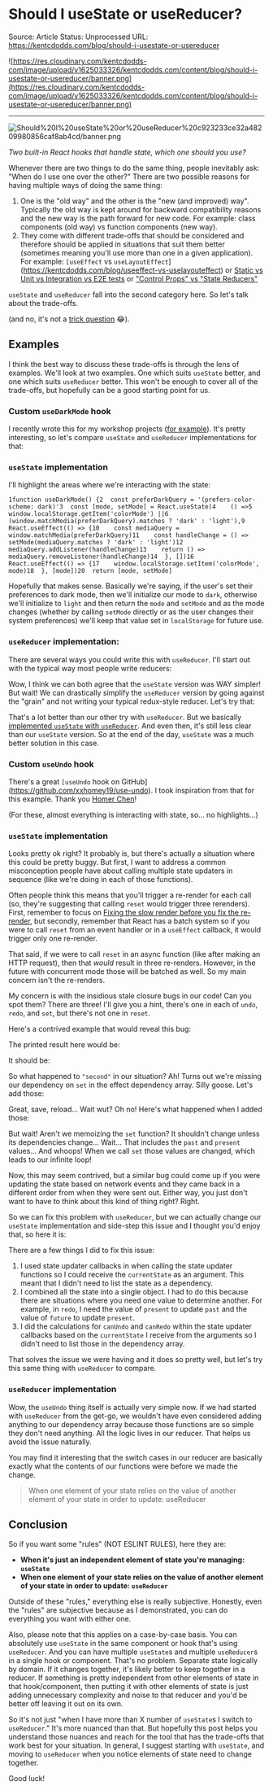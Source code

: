 # Should I useState or useReducer?

Source: Article
Status: Unprocessed
URL: https://kentcdodds.com/blog/should-i-usestate-or-usereducer

![https://res.cloudinary.com/kentcdodds-com/image/upload/v1625033326/kentcdodds.com/content/blog/should-i-usestate-or-usereducer/banner.png](https://res.cloudinary.com/kentcdodds-com/image/upload/v1625033326/kentcdodds.com/content/blog/should-i-usestate-or-usereducer/banner.png)

---

![Should%20I%20useState%20or%20useReducer%20c923233ce32a48209980856caf8ab4cd/banner.png](Should%20I%20useState%20or%20useReducer%20c923233ce32a48209980856caf8ab4cd/banner.png)

*Two built-in React hooks that handle state, which one should you use?*

Whenever there are two things to do the same thing, people inevitably ask: "When do I use one over the other?" There are two possible reasons for having multiple ways of doing the same thing:

1. One is the "old way" and the other is the "new (and improved) way". Typically the old way is kept around for backward compatibility reasons and the new way is the path forward for new code. For example: class components (old way) vs function components (new way).
2. They come with different trade-offs that should be considered and therefore should be applied in situations that suit them better (sometimes meaning you'll use more than one in a given application). For example: `[useEffect` vs `useLayoutEffect`](https://kentcdodds.com/blog/useeffect-vs-uselayouteffect) or [Static vs Unit vs Integration vs E2E tests](https://kentcdodds.com/blog/unit-vs-integration-vs-e2e-tests) or ["Control Props" vs "State Reducers"](https://kentcdodds.com/blog/control-props-vs-state-reducers)

`useState` and `useReducer` fall into the second category here. So let's talk about the trade-offs.

(and no, it's not a [trick question](https://twitter.com/ryanflorence/status/1234534306707456000) 😂).

## Examples

I think the best way to discuss these trade-offs is through the lens of examples. We'll look at two examples. One which suits `useState` better, and one which suits `useReducer` better. This won't be enough to cover all of the trade-offs, but hopefully can be a good starting point for us.

### Custom `useDarkMode` hook

I recently wrote this for my workshop projects ([for example](https://react-fundamentals.netlify.com/)). It's pretty interesting, so let's compare `useState` and `useReducer` implementations for that:

### `useState` implementation

I'll highlight the areas where we're interacting with the state:

```
1function useDarkMode() {2  const preferDarkQuery = '(prefers-color-scheme: dark)'3  const [mode, setMode] = React.useState(4    () =>5      window.localStorage.getItem('colorMode') ||6      (window.matchMedia(preferDarkQuery).matches ? 'dark' : 'light'),9  React.useEffect(() => {10    const mediaQuery = window.matchMedia(preferDarkQuery)11    const handleChange = () => setMode(mediaQuery.matches ? 'dark' : 'light')12    mediaQuery.addListener(handleChange)13    return () => mediaQuery.removeListener(handleChange)14  }, [])16  React.useEffect(() => {17    window.localStorage.setItem('colorMode', mode)18  }, [mode])20  return [mode, setMode]
```

Hopefully that makes sense. Basically we're saying, if the user's set their preferences to dark mode, then we'll initialize our mode to `dark`, otherwise we'll initialize to `light` and then return the `mode` and `setMode` and as the mode changes (whether by calling `setMode` directly or as the user changes their system preferences) we'll keep that value set in `localStorage` for future use.

### `useReducer` implementation:

There are several ways you could write this with `useReducer`. I'll start out with the typical way most people write reducers:

Wow, I think we can both agree that the `useState` version was WAY simpler! But wait! We can drastically simplify the `useReducer` version by going against the "grain" and not writing your typical redux-style reducer. Let's try that:

That's a lot better than our other try with `useReducer`. But we basically [implemented `useState` with `useReducer`](https://kentcdodds.com/blog/how-to-implement-usestate-with-usereducer). And even then, it's still less clear than our `useState` version. So at the end of the day, `useState` was a much better solution in this case.

### Custom `useUndo` hook

There's a great `[useUndo` hook on GitHub](https://github.com/xxhomey19/use-undo). I took inspiration from that for this example. Thank you [Homer Chen](https://twitter.com/xxhomey19)!

(For these, almost everything is interacting with state, so... no highlights...)

### `useState` implementation

Looks pretty ok right? It probably is, but there's actually a situation where this could be pretty buggy. But first, I want to address a common misconception people have about calling multiple state updaters in sequence (like we're doing in each of those functions).

Often people think this means that you'll trigger a re-render for each call (so, they're suggesting that calling `reset` would trigger three rerenders). First, remember to focus on [Fixing the slow render before you fix the re-render](https://kentcdodds.com/blog/fix-the-slow-render-before-you-fix-the-re-render), but secondly, remember that React has a batch system so if you were to call `reset` from an event handler or in a `useEffect` callback, it would trigger only one re-render.

That said, if we were to call `reset` in an async function (like after making an HTTP request), then that *would* result in three re-renders. However, in the future with concurrent mode those will be batched as well. So my main concern isn't the re-renders.

My concern is with the insidious stale closure bugs in our code! Can you spot them? There are three! I'll give you a hint, there's one in each of `undo`, `redo`, and `set`, but there's not one in `reset`.

Here's a contrived example that would reveal this bug:

The printed result here would be:

It should be:

So what happened to `"second"` in our situation? Ah! Turns out we're missing our dependency on `set` in the effect dependency array. Silly goose. Let's add those:

Great, save, reload... Wait wut? Oh no! Here's what happened when I added those:

But wait! Aren't we memoizing the `set` function? It shouldn't change unless its dependencies change... Wait... That includes the `past` and `present` values... And whoops! When we call `set` those values are changed, which leads to our infinite loop!

Now, this may seem contrived, but a similar bug could come up if you were updating the state based on network events and they came back in a different order from when they were sent out. Either way, you just don't want to have to think about this kind of thing right? Right.

So we can fix this problem with `useReducer`, but we can actually change our `useState` implementation and side-step this issue and I thought you'd enjoy that, so here it is:

There are a few things I did to fix this issue:

1. I used state updater callbacks in when calling the state updater functions so I could receive the `currentState` as an argument. This meant that I didn't need to list the state as a dependency.
2. I combined all the state into a single object. I had to do this because there are situations where you need one value to determine another. For example, in `redo`, I need the value of `present` to update `past` and the value of `future` to update `present`.
3. I did the calculations for `canUndo` and `canRedo` within the state updater callbacks based on the `currentState` I receive from the arguments so I didn't need to list those in the dependency array.

That solves the issue we were having and it does so pretty well, but let's try this same thing with `useReducer` to compare.

### `useReducer` implementation

Wow, the `useUndo` thing itself is actually very simple now. If we had started with `useReducer` from the get-go, we wouldn't have even considered adding anything to our dependency array because those functions are so simple they don't need anything. All the logic lives in our reducer. That helps us avoid the issue naturally.

You may find it interesting that the switch cases in our reducer are basically exactly what the contents of our functions were before we made the change.

> When one element of your state relies on the value of another element of your state in order to update: useReducer
> 

## Conclusion

So if you want some "rules" (NOT ESLINT RULES), here they are:

- **When it's just an independent element of state you're managing: `useState`**
- **When one element of your state relies on the value of another element of your state in order to update: `useReducer`**

Outside of these "rules," everything else is really subjective. Honestly, even the "rules" are subjective because as I demonstrated, you can do everything you want with either one.

Also, please note that this applies on a case-by-case basis. You can absolutely use `useState` in the same component or hook that's using `useReducer`. And you can have multiple `useState`s and multiple `useReducer`s in a single hook or component. That's no problem. Separate state logically by domain. If it changes together, it's likely better to keep together in a reducer. If something is pretty independent from other elements of state in that hook/component, then putting it with other elements of state is just adding unnecessary complexity and noise to that reducer and you'd be better off leaving it out on its own.

So it's not just "when I have more than X number of `useState`s I switch to `useReducer`." It's more nuanced than that. But hopefully this post helps you understand those nuances and reach for the tool that has the trade-offs that work best for your situation. In general, I suggest starting with `useState`, and moving to `useReducer` when you notice elements of state need to change together.

Good luck!